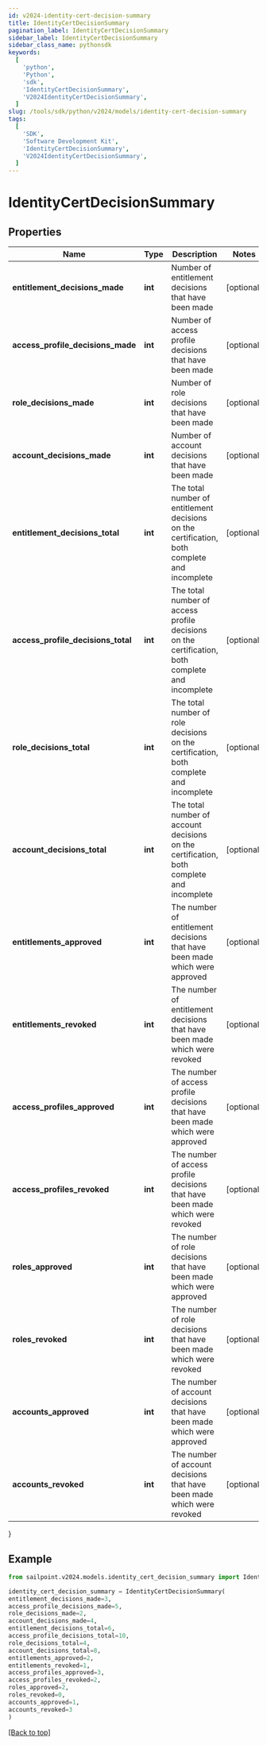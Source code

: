 ```yaml
---
id: v2024-identity-cert-decision-summary
title: IdentityCertDecisionSummary
pagination_label: IdentityCertDecisionSummary
sidebar_label: IdentityCertDecisionSummary
sidebar_class_name: pythonsdk
keywords:
  [
    'python',
    'Python',
    'sdk',
    'IdentityCertDecisionSummary',
    'V2024IdentityCertDecisionSummary',
  ]
slug: /tools/sdk/python/v2024/models/identity-cert-decision-summary
tags:
  [
    'SDK',
    'Software Development Kit',
    'IdentityCertDecisionSummary',
    'V2024IdentityCertDecisionSummary',
  ]
---
```


# IdentityCertDecisionSummary

## Properties

| Name | Type | Description | Notes |
| --- | --- | --- | --- |
| **entitlement_decisions_made** | **int** | Number of entitlement decisions that have been made | [optional] |
| **access_profile_decisions_made** | **int** | Number of access profile decisions that have been made | [optional] |
| **role_decisions_made** | **int** | Number of role decisions that have been made | [optional] |
| **account_decisions_made** | **int** | Number of account decisions that have been made | [optional] |
| **entitlement_decisions_total** | **int** | The total number of entitlement decisions on the certification, both complete and incomplete | [optional] |
| **access_profile_decisions_total** | **int** | The total number of access profile decisions on the certification, both complete and incomplete | [optional] |
| **role_decisions_total** | **int** | The total number of role decisions on the certification, both complete and incomplete | [optional] |
| **account_decisions_total** | **int** | The total number of account decisions on the certification, both complete and incomplete | [optional] |
| **entitlements_approved** | **int** | The number of entitlement decisions that have been made which were approved | [optional] |
| **entitlements_revoked** | **int** | The number of entitlement decisions that have been made which were revoked | [optional] |
| **access_profiles_approved** | **int** | The number of access profile decisions that have been made which were approved | [optional] |
| **access_profiles_revoked** | **int** | The number of access profile decisions that have been made which were revoked | [optional] |
| **roles_approved** | **int** | The number of role decisions that have been made which were approved | [optional] |
| **roles_revoked** | **int** | The number of role decisions that have been made which were revoked | [optional] |
| **accounts_approved** | **int** | The number of account decisions that have been made which were approved | [optional] |
| **accounts_revoked** | **int** | The number of account decisions that have been made which were revoked | [optional] |

}

## Example

```python
from sailpoint.v2024.models.identity_cert_decision_summary import IdentityCertDecisionSummary

identity_cert_decision_summary = IdentityCertDecisionSummary(
entitlement_decisions_made=3,
access_profile_decisions_made=5,
role_decisions_made=2,
account_decisions_made=4,
entitlement_decisions_total=6,
access_profile_decisions_total=10,
role_decisions_total=4,
account_decisions_total=8,
entitlements_approved=2,
entitlements_revoked=1,
access_profiles_approved=3,
access_profiles_revoked=2,
roles_approved=2,
roles_revoked=0,
accounts_approved=1,
accounts_revoked=3
)

```

[[Back to top]](#)
